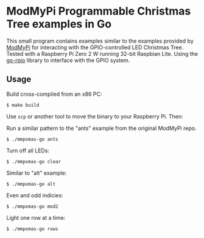 # ModMyPi Programmable Christmas Tree examples in Go


This small program contains examples similar to the examples provided by [ModMyPi](https://github.com/modmypi/Programmable-Xmas-Tree) for interacting with the GPIO-controlled LED Christmas Tree. Tested with a Raspberry Pi Zero 2 W running 32-bit Raspbian Lite. Using the [go-rpio](https://github.com/stianeikeland/go-rpio) library to interface with the GPIO system.

## Usage


Build cross-compiled from an x86 PC:
```shell-session
$ make build
```

Use `scp` or another tool to move the binary to your Raspberry Pi. Then:

Run a similar pattern to the "ants" example from the original ModMyPi repo.

```shell-session
$ ./mmpxmas-go ants
```

Turn off all LEDs:

```shell-session
$ ./mmpxmas-go clear
```

Similar to "alt" example:

```shell-session
$ ./mmpxmas-go alt
```

Even and odd indicies:

```shell-session
$ ./mmpxmas-go mod2
```

Light one row at a time:

```shell-session
$ ./mmpxmas-go rows
```
